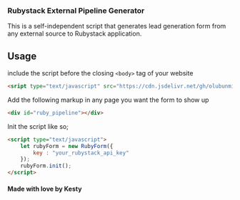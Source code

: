 ### Rubystack External Pipeline Generator
This is a self-independent script that generates lead generation form from
any external source to Rubystack application.

## Usage
include the script before the closing ```<body>``` tag of your website
```html
<sript type="text/javascript" src="https://cdn.jsdelivr.net/gh/olubunmitosin/ruby-external-pipeline/dist/ruby-pipeline.js"></script>
```

Add the following markup in any page you want the form to show up
```html
<div id="ruby_pipeline"></div>
```

Init the script like so;
```html
<script type="text/javascript">
    let rubyForm = new RubyForm({
        key : "your_rubystack_api_key"
    });
    rubyForm.init();
</script>
```

#### Made with love by Kesty
